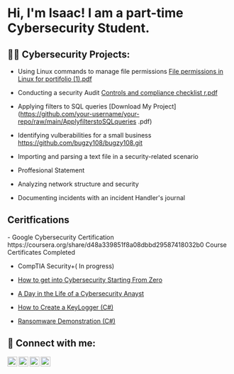 <h1>Hi, I'm Isaac! I am a part-time Cybersecurity Student.

<h2>👨‍💻 Cybersecurity Projects:</h2>

- Using Linux commands to manage file permissions [File permissions in Linux for portifolio (1).pdf](https://github.com/user-attachments/files/17297178/File.permissions.in.Linux.for.portifolio.1.pdf)


- Conducting a security Audit [Controls and compliance checklist r.pdf](https://github.com/user-attachments/files/17403679/Controls.and.compliance.checklist.r.pdf)

- Applying filters to SQL queries [Download My Project](https://github.com/your-username/your-repo/raw/main/ApplyfilterstoSQLqueries .pdf)
  
- Identifying vulberabilities for a small business https://github.com/bugzy108/bugzy108.git
- Importing and parsing a text file in a security-related scenario
- Proffesional Statement
- Analyzing network structure and security
- Documenting incidents with an incident Handler's journal 

<h2>Ceritfications</h2> 
- Google Cybersecurity Certification https://coursera.org/share/d48a339851f8a08dbbd29587418032b0
Course Certificates Completed


- CompTIA Security+( In progress)



- [How to get into Cybersecurity Starting From Zero](https://www.youtube.com/watch?v=a83ASGn_V_s)
- [A Day in the Life of a Cybersecurity Anayst](https://www.youtube.com/watch?v=uHy3oM7NnoU)
- [How to Create a KeyLogger (C#)](https://www.youtube.com/watch?v=N-L9hklSlNk)
- [Ransomware Demonstration (C#)](https://www.youtube.com/watch?v=OfvdQeh79s0)
  

<h2> 🤳 Connect with me:</h2>

[<img align="left" alt="JoshMadakor | YouTube" width="22px" src="https://cdn.jsdelivr.net/npm/simple-icons@v3/icons/youtube.svg" />][youtube]
[<img align="left" alt="JoshMadakor | Twitter" width="22px" src="https://cdn.jsdelivr.net/npm/simple-icons@v3/icons/twitter.svg" />][twitter]
[<img align="left" alt="JoshMadakor | LinkedIn" width="22px" src="https://cdn.jsdelivr.net/npm/simple-icons@v3/icons/linkedin.svg" />][linkedin]
[<img align="left" alt="JoshMadakor | Instagram" width="22px" src="https://cdn.jsdelivr.net/npm/simple-icons@v3/icons/instagram.svg" />][instagram]

[twitter]: https://twitter.com/joshmadakor
[youtube]: https://www.youtube.com/c/joshmadakor
[instagram]: https://www.instagram.com/joshmadakor/
[linkedin]: https://linkedin.com/in/joshmadakor

<!--
**joshmadakor1/joshmadakor1** is a ✨ _special_ ✨ repository because its `README.md` (this file) appears on your GitHub profile.

Here are some ideas to get you started:

- 🔭 I’m currently working on ...
- 🌱 I’m currently learning ...
- 👯 I’m looking to collaborate on ...
- 🤔 I’m looking for help with ...
- 💬 Ask me about ...
- 📫 How to reach me: ...
- 😄 Pronouns: ...
- ⚡ Fun fact: ...
-->

